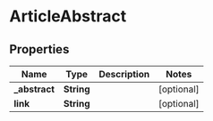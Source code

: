 

# ArticleAbstract


## Properties

| Name | Type | Description | Notes |
|------------ | ------------- | ------------- | -------------|
|**_abstract** | **String** |  |  [optional] |
|**link** | **String** |  |  [optional] |



